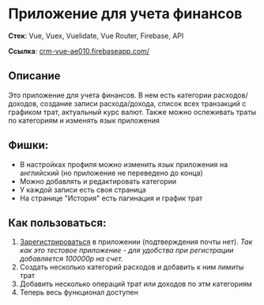 # Приложение для учета финансов

**Стек**: Vue, Vuex, Vuelidate, Vue Router, Firebase, API

**Ссылка**: [crm-vue-ae010.firebaseapp.com/](https://crm-vue-ae010.firebaseapp.com/)

## Описание

Это приложение для учета финансов. В нем есть категории расходов/доходов, создание записи расхода/дохода, список всех транзакций с графиком трат, актуальный курс валют. Также можно ослеживать траты по категориям и изменять язык приложения

## Фишки:

- В настройках профиля можно изменить язык приложения на английский (но приложение не переведено до конца)
- Можно добавлять и редактировать категории
- У каждой записи есть своя страница
- На странице "История" есть пагинация и график трат

## Как пользоваться:

1. [Зарегистрироваться](https://crm-vue-ae010.firebaseapp.com/register) в приложении (подтверждения почты нет). _Так как это тестовое приложение - для удобства при регистрации добавляется 100000р на счет._
2. Создать несколько категорий расходов и добавить к ним лимиты трат
3. Добавить несколько операций трат или доходов по этм категориям
4. Теперь весь функционал доступен
